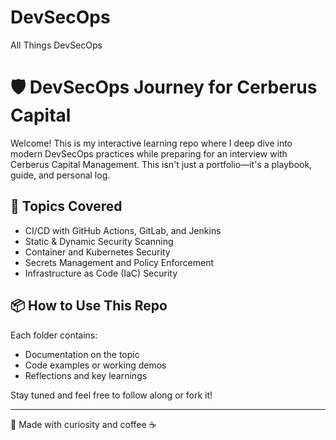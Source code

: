 # DevSecOps
All Things DevSecOps 

# 🛡️ DevSecOps Journey for Cerberus Capital

Welcome! This is my interactive learning repo where I deep dive into modern DevSecOps practices while preparing for an interview with Cerberus Capital Management. This isn't just a portfolio—it's a playbook, guide, and personal log.

## 🚀 Topics Covered
- CI/CD with GitHub Actions, GitLab, and Jenkins
- Static & Dynamic Security Scanning
- Container and Kubernetes Security
- Secrets Management and Policy Enforcement
- Infrastructure as Code (IaC) Security

## 📦 How to Use This Repo
Each folder contains:
- Documentation on the topic
- Code examples or working demos
- Reflections and key learnings

Stay tuned and feel free to follow along or fork it!

---
🧠 Made with curiosity and coffee ☕
